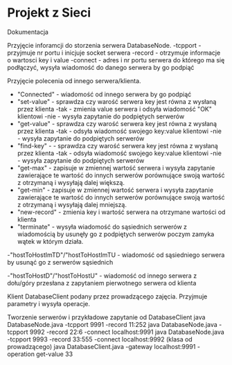# Projekt z Sieci

Dokumentacja

Przyjęcie inforamcji do storzenia serwera DatabaseNode. 
-tcpport - przyjmuje nr portu i inicjuje socket serwera
-record - otrzymuje informacje o wartosci key i value
-connect - adres i nr portu serwera do którego ma się podłączyć, wysyła wiadomość do danego serwera by go podpiąć 

Przyjęcie polecenia od innego serwera/klienta.
- "Connected" - wiadomość od innego serwera by go podpiąć
- "set-value" - sprawdza czy warość serwera key jest równa z wysłaną przez klienta
	-tak - zmienia value serwera i odsyła wiadomość "OK" klientowi
	-nie - wysyła zapytanie do podpiętych serwerów 
- "get-value" - sprawdza czy warość serwera key jest równa z wysłaną przez klienta
	-tak - odsyła wiadomość swojego key:value klientowi
	-nie - wysyła zapytanie do podpiętych serwerów 
- "find-key" - - sprawdza czy warość serwera key jest równa z wysłaną przez klienta
	-tak - odsyła wiadomość swojego key:value klientowi
	-nie - wysyła zapytanie do podpiętych serwerów 
- "get-max" - zapisuje w zmiennej wartość serwera i wysyła zapytanie zawierające te wartość do innych serwerów porównujące swoją wartość z otrzymaną i wysyłają dalej większą.
- "get-min" - zapisuje w zmiennej wartość serwera i wysyła zapytanie zawierające te wartość do innych serwerów porównujące swoją wartość z otrzymaną i wysyłają dalej mniejszą.
- "new-record" - zmienia key i wartość serwera na otrzymane wartości od klienta
- "terminate" - wysyła wiadomość do sąsiednich serwerów z wiadomością by usunęły go z podpiętych serwerów poczym zamyka wątek w którym działa.

-"hostToHostImTD"/"hostToHostImTU - wiadomość od sąsiedniego serwera by usunąć go z serwerów sąsiednich

-"hostToHostD"/"hostToHostU" - wiadomość od innego serwera z dołu/góry przesłana z zapytaniem pierwotnego serwera od klienta

Klient DatabaseClient podany przez prowadzącego zajęcia. Przyjmuje parametry i wysyła operacje.


Tworzenie serwerów i przykładowe zapytanie od DatabaseClient
java DatabaseNode.java -tcpport 9991 -record 11:252
java DatabaseNode.java -tcpport 9992 -record 22:6 -connect localhost:9991
java DatabaseNode.java -tcpport 9993 -record 33:555 -connect localhost:9992
(klasa od prowadzącego)   java DatabaseClient.java -gateway localhost:9991 -operation get-value 33 
